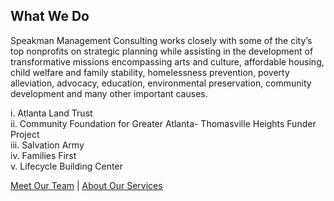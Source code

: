 

## What We Do

<!--
Who we work with or how we help nonprofits? Impact Overview- Provide text that showcases influential clients & key accomplishments– Nicole  
-->

Speakman Management Consulting works closely with some of the city’s top nonprofits on strategic planning while assisting in the development of transformative missions encompassing arts and culture, affordable housing, child welfare and family stability, homelessness prevention, poverty alleviation, advocacy, education, environmental preservation, community development and many other important causes.  

i.	Atlanta Land Trust  
ii.	Community Foundation for Greater Atlanta- Thomasville Heights Funder Project  
iii.	Salvation Army  
iv.	Families First  
v.	Lifecycle Building Center  

<a href="bios">Meet Our Team</a> | <a href="services">About Our Services</a>